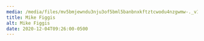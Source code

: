 ```yaml
---
media: /media/files/mv5bmjewndu3nju3of5bml5banbnxkftztcwodu4nzgwmw-._v1_.jpg
title: Mike Figgis
alt: Mike Figgis
date: 2020-12-04T09:26:00-0500
---
```

